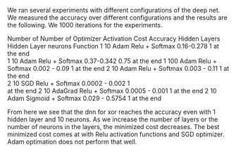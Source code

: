 We ran several experiments with different configurations of the deep net. We measured the accuracy over 
different configurations and the results are the following. We 1000 iterations for the experiments.

Number of 		 Number of 			     Optimizer	    Activation			     Cost            Accuracy
Hidden Layers	 Hidden Layer neurons					         Function
	1					      10				           Adam		   Relu + Softmax	       0.16-0.278           1
														                      at the end	
	1					      10				           Adam		   Relu + Softmax	       0.37-0.342          0.75
														                      at the end
	1				        100				           Adam		   Relu + Softmax	       0.002 - 0.09         1 
														                      at the end 
	2					      10 				           Adam 		 Relu + Softmax	       0.003 - 0.11			    1
														                      at the end					
	2					      10				           SGD		   Relu + Softmax	       0.0002 - 0.002		    1       
														                      at the end
	2					      10				         AdaGrad	   Relu + Softmax	       0.0005 - 0.001		    1
														                      at the end
	2					      10 				          Adam 		   Sigmoid + Softmax     0.029 - 0.5754		    1
														                      at the end
      
From here we see that the dnn for xor reaches the accuracy even with 1 hidden layer and 10 neurons. As we increase the 
number of layers or the number of neurons in the layers, the minimized cost decreases. The best 
minimized cost comes at with Relu activation functions and SGD optimizer. Adam optimation does not perform that well.
